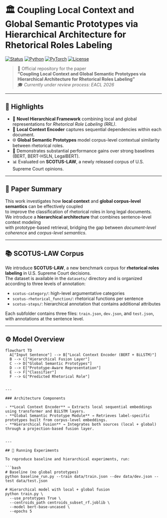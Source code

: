 # 🏛️ Coupling Local Context and Global Semantic Prototypes via Hierarchical Architecture for Rhetorical Roles Labeling

[![Status](https://img.shields.io/badge/Status-Accepted%20at%20ACL%202025-blue.svg)](https://aclanthology.org/)
[![Python](https://img.shields.io/badge/Python-3.9%2B-yellow.svg)](https://www.python.org/)
[![PyTorch](https://img.shields.io/badge/PyTorch-Framework-orange.svg)](https://pytorch.org/)
[![License](https://img.shields.io/badge/License-MIT-lightgrey.svg)](#license)

> 🧠 Official repository for the paper  
> **“Coupling Local Context and Global Semantic Prototypes via Hierarchical Architecture for Rhetorical Roles Labeling”**  
> 🎓 *Currently under review process: EACL 2026*

---

## 🌟 Highlights

- 🧩 **Novel Hierarchical Framework** combining local and global representations for *Rhetorical Role Labeling (RRL)*.  
- 🔄 **Local Context Encoder** captures sequential dependencies within each document.  
- 🌐 **Global Semantic Prototypes** model corpus-level contextual similarity between rhetorical roles.  
- 🚀 Demonstrates substantial performance gains over strong baselines (BERT, BERT-HSLN, LegalBERT).  
- 📊 Evaluated on **SCOTUS-LAW**, a newly released corpus of U.S. Supreme Court opinions.

---

## 📘 Paper Summary

This work investigates how **local context** and **global corpus-level semantics** can be effectively coupled  
to improve the classification of rhetorical roles in long legal documents.  
We introduce a **hierarchical architecture** that combines sentence-level context modeling  
with prototype-based retrieval, bridging the gap between *document-level coherence* and *corpus-level semantics*.

---

## 📚 SCOTUS-LAW Corpus

We introduce **SCOTUS-LAW**, a new benchmark corpus for **rhetorical roles labeling** in U.S. Supreme Court decisions.  
The dataset is available in the `datasets/` directory and is organized according to three levels of annotation:

- `scotus-category/`: high-level argumentative categories  
- `scotus-rhetorical_function/`: rhetorical functions per sentence  
- `scotus-steps/`: hierarchical annotation that contains additional attributes  

Each subfolder contains three files: `train.json`, `dev.json`, and `test.json`, with annotations at the sentence level.





---

## ⚙️ Model Overview

```mermaid
flowchart TD
  A["Input Sentence"] --> B["Local Context Encoder (BERT + BiLSTM)"]
  B --> C["Hierarchical Fusion Layer"]
  C --> D["Global Semantic Prototypes"]
  D --> E["Prototype-Aware Representation"]
  E --> F["Classifier"]
  F --> G["Predicted Rhetorical Role"]


---

### Architecture Components

- **Local Context Encoder** → Extracts local sequential embeddings using transformer and BiLSTM layers.  
- **Global Semantic Prototype Module** → Retrieves label-specific prototypes built from corpus-level embeddings.  
- **Hierarchical Fusion** → Integrates both sources (local + global) through a projection-based fusion layer.


---

## 🧪 Running Experiments

To reproduce baseline and hierarchical experiments, run:

```bash
# Baseline (no global prototypes)
python baseline_run.py --train data/train.json --dev data/dev.json --test data/test.json

# Hierarchical model with local + global fusion
python train.py \
  --use_prototypes True \
  --centroids_path centroids_subset_rf.joblib \
  --model bert-base-uncased \
  --epochs 5
